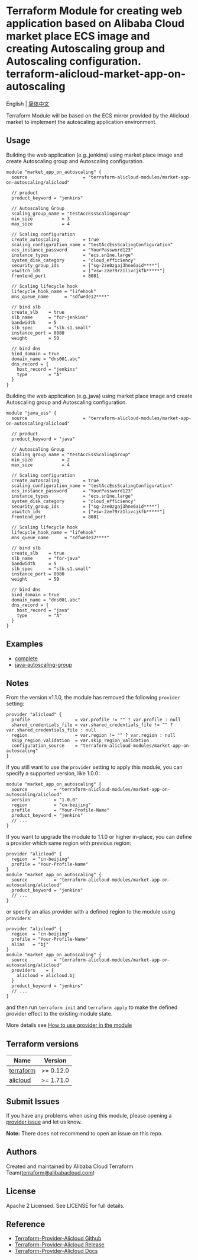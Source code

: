Terraform Module for creating web application based on Alibaba Cloud market place ECS image and creating Autoscaling group and Autoscaling configuration.
terraform-alicloud-market-app-on-autoscaling
=============================================

English | [简体中文](https://github.com/terraform-alicloud-modules/terraform-alicloud-market-app-on-autoscaling/blob/master/README-CN.md)

Terraform Module will be based on the ECS mirror provided by the Alicloud market to implement the autoscaling application environment.

## Usage

Building the web application (e.g.,jenkins) using market place image and create Autoscaling group and Autoscaling configuration.

```hcl
module "market_app_on_autoscaling" {
  source                     = "terraform-alicloud-modules/market-app-on-autoscaling/alicloud"

  // product
  product_keyword = "jenkins"

  // Autoscaling Group
  scaling_group_name = "testAccEssScalingGroup"
  min_size           = 3
  max_size           = 4

  // Scaling configuration
  create_autoscaling         = true
  scaling_configuration_name = "testAccEssScalingConfiguration"
  ecs_instance_password      = "YourPassword123"
  instance_types             = "ecs.sn1ne.large"
  system_disk_category       = "cloud_efficiency"
  security_group_ids         = ["sg-2ze0zgaj3hne6aid****"]
  vswitch_ids                = ["vsw-2ze79rz1livcjkfb*****"]
  frontend_port              = 8081

  // Scaling lifecycle hook
  lifecycle_hook_name = "lifehook"
  mns_queue_name      = "sdfwede12****"

  // bind slb
  create_slb    = true
  slb_name      = "for-jenkins"
  bandwidth     = 5
  slb_spec      = "slb.s1.small"
  instance_port = 8080
  weight        = 50

  // bind dns
  bind_domain = true
  domain_name = "dns001.abc"
  dns_record = {
    host_record = "jenkins"
    type        = "A"
  }
}
```

Building the web application (e.g.,java) using market place image and create Autoscaling group and Autoscaling configuration.

```hcl
module "java_ess" {
  source                     = "terraform-alicloud-modules/market-app-on-autoscaling/alicloud"

  // product
  product_keyword = "java"

  // Autoscaling Group
  scaling_group_name = "testAccEssScalingGroup"
  min_size           = 2
  max_size           = 4

  // Scaling configuration
  create_autoscaling         = true
  scaling_configuration_name = "testAccEssScalingConfiguration"
  ecs_instance_password      = "YourPassword123"
  instance_types             = "ecs.sn1ne.large"
  system_disk_category       = "cloud_efficiency"
  security_group_ids         = ["sg-2ze0zgaj3hne6aid****"]
  vswitch_ids                = ["vsw-2ze79rz1livcjkfb*****"]
  frontend_port              = 8081

  // Scaling lifecycle hook
  lifecycle_hook_name = "lifehook"
  mns_queue_name      = "sdfwede12****"

  // bind slb
  create_slb    = true
  slb_name      = "for-java"
  bandwidth     = 5
  slb_spec      = "slb.s1.small"
  instance_port = 8080
  weight        = 50

  // bind dns
  bind_domain = true
  domain_name = "dns001.abc"
  dns_record = {
    host_record = "java"
    type        = "A"
  }
}
```

## Examples

* [complete](https://github.com/terraform-alicloud-modules/terraform-alicloud-market-app-on-autoscaling/tree/master/examples/complete)
* [java-autoscaling-group](https://github.com/terraform-alicloud-modules/terraform-alicloud-market-app-on-autoscaling/tree/master/examples/java-autoscaling-group)

## Notes
From the version v1.1.0, the module has removed the following `provider` setting:

```hcl
provider "alicloud" {
  profile                 = var.profile != "" ? var.profile : null
  shared_credentials_file = var.shared_credentials_file != "" ? var.shared_credentials_file : null
  region                  = var.region != "" ? var.region : null
  skip_region_validation  = var.skip_region_validation
  configuration_source    = "terraform-alicloud-modules/market-app-on-autoscaling"
}
```

If you still want to use the `provider` setting to apply this module, you can specify a supported version, like 1.0.0:

```hcl
module "market_app_on_autoscaling" {
  source          = "terraform-alicloud-modules/market-app-on-autoscaling/alicloud"
  version         = "1.0.0"
  region          = "cn-beijing"
  profile         = "Your-Profile-Name"
  product_keyword = "jenkins"
  // ...
}
```

If you want to upgrade the module to 1.1.0 or higher in-place, you can define a provider which same region with
previous region:

```hcl
provider "alicloud" {
  region  = "cn-beijing"
  profile = "Your-Profile-Name"
}
module "market_app_on_autoscaling" {
  source          = "terraform-alicloud-modules/market-app-on-autoscaling/alicloud"
  product_keyword = "jenkins"
  // ...
}
```
or specify an alias provider with a defined region to the module using `providers`:

```hcl
provider "alicloud" {
  region  = "cn-beijing"
  profile = "Your-Profile-Name"
  alias   = "bj"
}
module "market_app_on_autoscaling" {
  source          = "terraform-alicloud-modules/market-app-on-autoscaling/alicloud"
  providers    = {
    alicloud = alicloud.bj
  }
  product_keyword = "jenkins"
  // ...
}
```

and then run `terraform init` and `terraform apply` to make the defined provider effect to the existing module state.

More details see [How to use provider in the module](https://www.terraform.io/docs/language/modules/develop/providers.html#passing-providers-explicitly)

## Terraform versions

| Name | Version |
|------|---------|
| <a name="requirement_terraform"></a> [terraform](#requirement\_terraform) | >= 0.12.0 |
| <a name="requirement_alicloud"></a> [alicloud](#requirement\_alicloud) | >= 1.71.0 |

Submit Issues
-------------
If you have any problems when using this module, please opening a [provider issue](https://github.com/terraform-providers/terraform-provider-alicloud/issues/new) and let us know.

**Note:** There does not recommend to open an issue on this repo.

Authors
-------
Created and maintained by Alibaba Cloud Terraform Team(terraform@alibabacloud.com)

License
----
Apache 2 Licensed. See LICENSE for full details.

Reference
---------
* [Terraform-Provider-Alicloud Github](https://github.com/terraform-providers/terraform-provider-alicloud)
* [Terraform-Provider-Alicloud Release](https://releases.hashicorp.com/terraform-provider-alicloud/)
* [Terraform-Provider-Alicloud Docs](https://www.terraform.io/docs/providers/alicloud/index.html)
